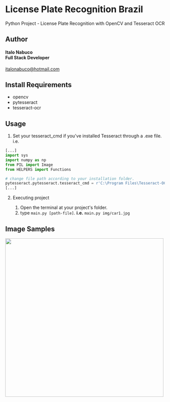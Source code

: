 # License Plate Recognition Brazil

Python Project - License Plate Recognition with OpenCV and Tesseract OCR

## Author

#### Italo Nabuco<br>Full Stack Developer<br>
italonabuco@hotmail.com<br>

## Install Requirements

* opencv
* pytesseract
* tesseract-ocr

## Usage

1. Set your tesseract_cmd if you've installed Tesseract through a .exe file.<br>
i.e.
```python
[...]
import sys
import numpy as np
from PIL import Image
from HELPERS import Functions

# change file path according to your installation folder.
pytesseract.pytesseract.tesseract_cmd = r'C:\Program Files\Tesseract-OCR\tesseract.exe'
[...]
```

2. Executing project
    
    1. Open the terminal at your project's folder.
    2. type ```main.py [path-file]```. <strong>i.e.</strong> ```main.py img/car1.jpg```
    
    
## Image Samples

<img src="https://github.com/italonabuco/license-plate-recognition-brazil/blob/master/img-sample/car3-sample.jpg" width="500">

